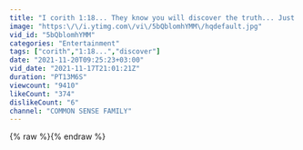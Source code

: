 ```yaml
---
title: "I corith 1:18... They know you will discover the truth... Just listen"
image: "https:\/\/i.ytimg.com\/vi\/5bQblomhYMM\/hqdefault.jpg"
vid_id: "5bQblomhYMM"
categories: "Entertainment"
tags: ["corith","1:18...","discover"]
date: "2021-11-20T09:25:23+03:00"
vid_date: "2021-11-17T21:01:21Z"
duration: "PT13M6S"
viewcount: "9410"
likeCount: "374"
dislikeCount: "6"
channel: "COMMON SENSE FAMILY"
---
```

{% raw %}{% endraw %}
